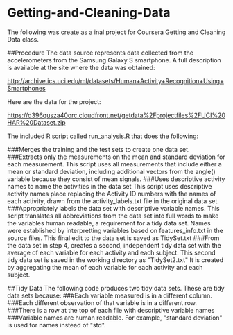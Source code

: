 # Getting-and-Cleaning-Data
The following was create as a inal project for Coursera Getting and Cleaning Data class.

##Procedure
The data source represents data collected from the accelerometers from the Samsung Galaxy S smartphone. A full description is available at the site where the data was obtained:

http://archive.ics.uci.edu/ml/datasets/Human+Activity+Recognition+Using+Smartphones

Here are the data for the project:

https://d396qusza40orc.cloudfront.net/getdata%2Fprojectfiles%2FUCI%20HAR%20Dataset.zip

The included R script called run_analysis.R that does the following:

###Merges the training and the test sets to create one data set.
###Extracts only the measurements on the mean and standard deviation for each measurement.
This script uses all measurements that include either a mean or standard deviation, including additional vectors from the angle() variable because they consist of mean signals. 
###Uses descriptive activity names to name the activities in the data set
This script uses descriptive activity names place replacing the Activity ID numbers with the names of each activity, drawn from the activity_labels.txt file in the original data set.
###Appropriately labels the data set with descriptive variable names.
This script translates all abbreviations from the data set into full words to make the variables human readable, a requirement for a tidy data set. Names were established by interpretting variables based on features_info.txt in the source files.  This final edit to the data set is saved as TidySet.txt
###From the data set in step 4, creates a second, independent tidy data set with the average of each variable for each activity and each subject.
This second tidy data set is saved in the working directory as "TidySet2.txt"  It is created by aggregating the mean of each variable for each activity and each subject.

##Tidy Data
The following code produces two tidy data sets.  These are tidy data sets because:
###Each variable measured is in a different column.
###Each different observation of that variable is in a different row.
###There is a row at the top of each file with descriptive variable names
###Variable names are human readable. For example, "standard deviation" is used for names instead of "std". 

